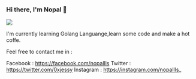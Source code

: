 ### Hi there, I'm Nopal 👋


<img src="https://i.ibb.co/6FRVn5H/Screenshot-2022-01-25-14-11-38-90-40deb401b9ffe8e1df2f1cc5ba480b12.jpg"> </img>


I'm currently learning Golang Languange,learn some code and make a hot coffe.


Feel free to contact me in :

Facebook : https://facebook.com/nopallls
Twitter : https://twitter.com/0xjessy
Instagram : https://instagram.com/nopallls_

<!--
**nopalls/nopalls** is a ✨ _special_ ✨ repository because its `README.md` (this file) appears on your GitHub profile.

Here are some ideas to get you started:

- 🔭 I’m currently working on ...
- 🌱 I’m currently learning Golang Languange
- 👯 I’m looking to collaborate on ...
- 🤔 I’m looking for help with a smile and grab a coffee
- 💬 Ask me about myself and my repo
- 📫 How to reach me: Here you go <link href="facebook.com/nopallls">
- 😄 Pronouns: ...
- ⚡ Fun fact: ...
-->
